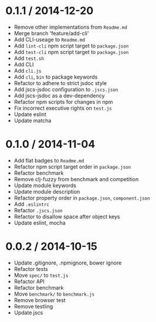 
0.1.1 / 2014-12-20
==================

  * Remove other implementations from `Readme.md`
  * Merge branch 'feature/add-cli'
  * Add CLI-useage to `Readme.md`
  * Add `lint-cli` npm script target to `package.json`
  * Add `test-cli` npm script target to `package.json`
  * Add `test.sh`
  * Add CLI
  * Add `cli.js`
  * Add `cli`, `bin` to package keywords
  * Refactor to adhere to strict jsdoc style
  * Add jscs-jsdoc configuration to `.jscs.json`
  * Add jscs-jsdoc as a dev-dependency
  * Refactor npm scripts for changes in npm
  * Fix incorrect executive rights on `test.js`
  * Update eslint
  * Update matcha

0.1.0 / 2014-11-04
==================

 * Add flat badges to `Readme.md`
 * Refactor npm script target order in `package.json`
 * Refactor benchmark
 * Remove clj-fuzzy from benchmark and competition
 * Update module keywords
 * Update module description
 * Refactor property order in `package.json`, `component.json`
 * Add `.eslintrc`
 * Refactor `.jscs.json`
 * Refactor to disallow space after object keys
 * Update eslint, mocha

0.0.2 / 2014-10-15
==================

 * Update .gitignore, .npmignore, bower ignore
 * Refactor tests
 * Move `spec/` to `test.js`
 * Refactor API
 * Refactor benchmark
 * Move `benchmark/` to `benchmark.js`
 * Remove browser test
 * Remove testling
 * Update jscs
